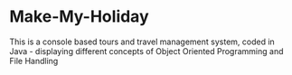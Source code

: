 # Make-My-Holiday
This is a console based tours and travel management system, coded in Java - displaying different concepts of Object Oriented Programming and File Handling
